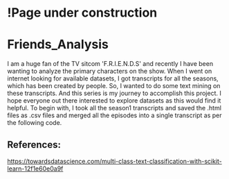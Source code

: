 # !Page under construction 
# Friends_Analysis
I am a huge fan of the TV sitcom 'F.R.I.E.N.D.S' and recently I have been wanting to analyze the primary characters on the show. When I went on internet looking for available datasets, I got transcripts for all the seasons, which has been created by people. So, I wanted to do some text mining on these transcripts. And this series is my journey to accomplish this project. I hope everyone out there interested to explore datasets as this would find it helpful. To begin with, I took all the season1 transcripts and saved the .html files as .csv files and merged all the episodes into a single transcript as per the following code.

## References:
https://towardsdatascience.com/multi-class-text-classification-with-scikit-learn-12f1e60e0a9f
